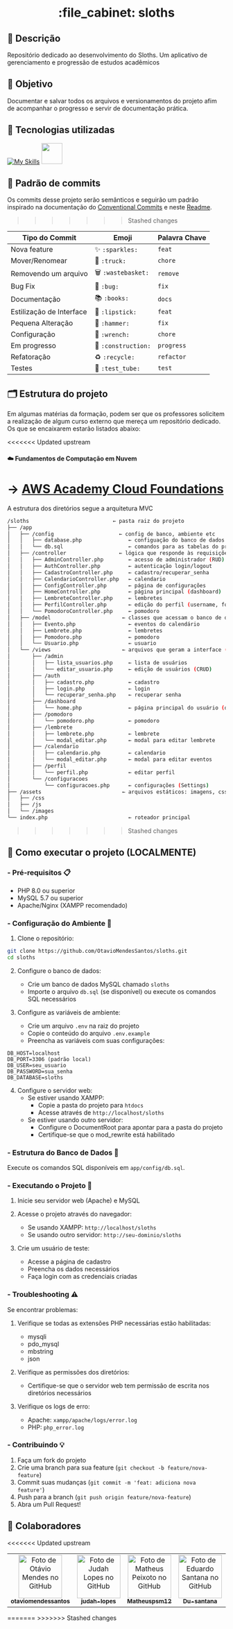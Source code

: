 <h1 align="center">:file_cabinet: sloths</h1>

## 📜 Descrição
Repositório dedicado ao desenvolvimento do Sloths. Um aplicativo de gerenciamento e progressão de estudos acadêmicos</a>

## :dart: Objetivo

Documentar e salvar todos os arquivos e versionamentos do projeto afim de acompanhar o progresso e servir de documentação prática.

## :wrench: Tecnologias utilizadas
<div>
   
   [![My Skills](https://skillicons.dev/icons?i=vscode,github,html,css,js,mysql,php)](https://skillicons.dev)  <img src="https://cdn.jsdelivr.net/gh/devicons/devicon@latest/icons/railway/railway-original.svg" width="48px;"/>
</div>

<!--## 📝 Documentação

<<<<<<< Updated upstream
A formação em ADS tem 2 anos de duração, sendo assim, 4 semestres. Logo, a estrutura dos diretórios será feita assim:
<div align="center">
 
   ![Captura de tela 2024-03-16 172506](https://github.com/judah-lopes/fac_senac-ads/assets/134812191/eeff1b46-ddcc-421c-8be2-c9759f9f072d)
   ###### Pasta principal > semestre > materias > atividades/aulas etc.
</div>


#### PADRÃO DE COMMITS
=======
A documentação será feita a partir de um documento WORD -->

## 📐 Padrão de commits

Os commits desse projeto serão semânticos e seguirão um padrão inspirado na documentação do <a href="https://www.conventionalcommits.org/pt-br/v1.0.0/">Conventional Commits</a> e neste <a href="https://github.com/iuricode/padroes-de-commits">Readme</a>.
>>>>>>> Stashed changes
<table>
  <thead>
    <tr>
      <th>Tipo do Commit</th>
      <th>Emoji</th>
      <th>Palavra Chave</th>
    </tr>
  </thead>
  <tbody>
    <tr>
      <td>Nova feature</td>
      <td>✨ <code>:sparkles:</code></td>
      <td><code>feat</code></td>
    </tr>
    <tr>
      <td>Mover/Renomear</td>
      <td>🚚 <code>:truck:</code></td>
      <td><code>chore</code></td>
    </tr>
    <tr>
      <td>Removendo um arquivo</td>
      <td>🗑️ <code>:wastebasket:</code></td>
      <td><code>remove</code></td>
    </tr>
    <tr>
      <td>Bug Fix</td>
      <td>🐛 <code>:bug:</code></td>
      <td><code>fix</code></td>
    </tr>
    <tr>
      <td>Documentação</td>
      <td>📚 <code>:books:</code></td>
      <td><code>docs</code></td>
    </tr>
    <tr>
      <td>Estilização de Interface</td>
      <td>💄 <code>:lipstick:</code></td>
      <td><code>feat</code></td>
    </tr>
    <tr>
      <td>Pequena Alteração</td>
      <td>🔨 <code>:hammer:</code></td>
      <td><code>fix</code></td>
    </tr>
    <tr>
      <td>Configuração</td>
      <td>🔧 <code>:wrench:</code></td>
      <td><code>chore</code></td>
    </tr>
    <tr>
      <td>Em progresso</td>
      <td>🚧 <code>:construction:</code></td>
      <td><code>progress</code></td>
    </tr>
    <tr>
      <td>Refatoração</td>
      <td>♻️ <code>:recycle:</code></td>
      <td><code>refactor</code></td>
    </tr>
    <tr>
      <td>Testes</td>
      <td>🧪 <code>:test_tube:</code></td>
      <td><code>test</code></td>
    </tr>
  </tbody>
</table>


## 🗂️ Estrutura do projeto
Em algumas matérias da formação, podem ser que os professores solicitem a realização de algum curso externo que mereça um repositório dedicado. 
Os que se encaixarem estarão listados abaixo:

<<<<<<< Updated upstream
#### ☁️ Fundamentos de Computação em Nuvem 
-> <a href="https://github.com/judah-lopes/aws_academy-cloud_foundations/tree/main">AWS Academy Cloud Foundations<a>
=======
A estrutura dos diretórios segue a arquitetura MVC

```bash
/sloths                           ← pasta raiz do projeto
├── /app
│   ├── /config                     ← config de banco, ambiente etc
│   │   ├── database.php               ← configuação do banco de dados
│   │   └── db.sql                     ← comandos para as tabelas do projeto
│   ├── /controller                 ← lógica que responde às requisições
│   │   ├── AdminController.php        ← acesso de administrador (RUD)
│   │   ├── AuthController.php         ← autenticação login/logout
│   │   ├── CadastroController.php     ← cadastro/recuperar_senha 
│   │   ├── CalendarioController.php   ← calendario
│   │   ├── ConfigController.php       ← página de configurações
│   │   ├── HomeController.php         ← página principal (dashboard)
│   │   ├── LembreteController.php     ← lembretes
│   │   ├── PerfilController.php       ← edição do perfil (username, foto etc.)
│   │   └── PomodoroController.php     ← pomodoro
│   ├── /model                       ← classes que acessam o banco de dados 
│   │   ├── Evento.php                 ← eventos do calendário
│   │   ├── Lembrete.php               ← lembretes 
│   │   ├── Pomodoro.php               ← pomodoro
│   │   └── Usuario.php                ← usuario    
│   └── /views                       ← arquivos que geram a interface (HTML + PHP)
│       ├── /admin
│       │   ├── lista_usuarios.php     ← lista de usuários
│       │   └── editar_usuario.php     ← edição de usuários (CRUD)
│       ├── /auth
│       │   ├── cadastro.php           ← cadastro
│       │   ├── login.php              ← login
│       │   └── recuperar_senha.php    ← recuperar senha
│       ├── /dashboard
│       │   └── home.php               ← página principal do usuário (dashboard)
│       ├── /pomodoro
│       │   └── pomodoro.php           ← pomodoro
│       ├── /lembrete
│       │   ├── lembrete.php           ← lembrete
│       │   └── modal_editar.php       ← modal para editar lembrete
│       ├── /calendario
│       │   ├── calendario.php         ← calendario
│       │   └── modal_editar.php       ← modal para editar eventos
│       ├── /perfil
│       │   └── perfil.php             ← editar perfil
│       └── /configuracoes
│           └── configuracoes.php      ← configurações (Settings)
├── /assets                          ← arquivos estáticos: imagens, css, js frontend
│   ├── /css
│   ├── /js
│   └── /images
└── index.php                          ← roteador principal
```
>>>>>>> Stashed changes

## 🤖 Como executar o projeto (LOCALMENTE)

### - Pré-requisitos 📋

- PHP 8.0 ou superior
- MySQL 5.7 ou superior
- Apache/Nginx (XAMPP recomendado)

### - Configuração do Ambiente 🧩 

1. Clone o repositório:

```bash
git clone https://github.com/OtavioMendesSantos/sloths.git
cd sloths
```

2. Configure o banco de dados:

   - Crie um banco de dados MySQL chamado `sloths`
   - Importe o arquivo `db.sql` (se disponível) ou execute os comandos SQL necessários

3. Configure as variáveis de ambiente:
   - Crie um arquivo `.env` na raiz do projeto
   - Copie o conteúdo do arquivo `.env.example`
   - Preencha as variáveis com suas configurações:

```env
DB_HOST=localhost
DB_PORT=3306 (padrão local)
DB_USER=seu_usuario
DB_PASSWORD=sua_senha
DB_DATABASE=sloths
```

4. Configure o servidor web:
   - Se estiver usando XAMPP:
     - Copie a pasta do projeto para `htdocs`
     - Acesse através de `http://localhost/sloths`
   - Se estiver usando outro servidor:
     - Configure o DocumentRoot para apontar para a pasta do projeto
     - Certifique-se que o mod_rewrite está habilitado

### - Estrutura do Banco de Dados 🎲
Execute os comandos SQL disponíveis em `app/config/db.sql`.

### - Executando o Projeto 🚀
1. Inicie seu servidor web (Apache) e MySQL
2. Acesse o projeto através do navegador:

   - Se usando XAMPP: `http://localhost/sloths`
   - Se usando outro servidor: `http://seu-dominio/sloths`

3. Crie um usuário de teste:
   - Acesse a página de cadastro
   - Preencha os dados necessários
   - Faça login com as credenciais criadas

<!-- ### - Estrutura de Diretórios

O projeto segue o padrão MVC com a seguinte estrutura:

```
/sloths
├── /app
│   ├── /config
│   ├── /controller
│   ├── /model
│   └── /views
├── /assets
└── index.php
``` -->

### - Troubleshooting ⚠️

Se encontrar problemas:

1. Verifique se todas as extensões PHP necessárias estão habilitadas:

   - mysqli
   - pdo_mysql
   - mbstring
   - json

2. Verifique as permissões dos diretórios:

   - Certifique-se que o servidor web tem permissão de escrita nos diretórios necessários

3. Verifique os logs de erro:
   - Apache: `xampp/apache/logs/error.log`
   - PHP: `php_error.log`

### - Contribuindo 💡

1. Faça um fork do projeto
2. Crie uma branch para sua feature (`git checkout -b feature/nova-feature`)
3. Commit suas mudanças (`git commit -m 'feat: adiciona nova feature'`)
4. Push para a branch (`git push origin feature/nova-feature`)
5. Abra um Pull Request!

## :handshake: Colaboradores

<table>
  <tr>
    <td align="center">
      <a href="https://github.com/otaviomendessantos">
        <img src="https://avatars.githubusercontent.com/u/134812191?s=400&u=00a571215f2ea321a8738af235cea655e1e36ec6&v=4" width="100px;" alt="Foto de Otávio Mendes no GitHub"/><br>
        <sub>
          <b>otaviomendessantos</b>
        </sub>
      </a>
    </td>
    <td align="center">
      <a href="https://github.com/judah-lopes">
        <img src="https://avatars.githubusercontent.com/u/134812191?s=400&u=00a571215f2ea321a8738af235cea655e1e36ec6&v=4" width="100px;" alt="Foto de Judah Lopes no GitHub"/><br>
        <sub>
          <b>judah-lopes</b>
        </sub>
      </a>
    </td>
    <td align="center">
      <a href="https://github.com/Matheuspsm12">
        <img src="https://avatars.githubusercontent.com/u/134812191?s=400&u=00a571215f2ea321a8738af235cea655e1e36ec6&v=4" width="100px;" alt="Foto de Matheus Peixoto no GitHub"/><br>
        <sub>
          <b>Matheuspsm12</b>
        </sub>
      </a>
    </td>
    <td align="center">
      <a href="https://github.com/Du-santana">
        <img src="https://avatars.githubusercontent.com/u/134812191?s=400&u=00a571215f2ea321a8738af235cea655e1e36ec6&v=4" width="100px;" alt="Foto de Eduardo Santana no GitHub"/><br>
        <sub>
          <b>Du-santana</b>
        </sub>
      </a>
    </td>
    <td align="center">
      <a href="https://github.com/heriston">
        <img src="https://avatars.githubusercontent.com/u/134812191?s=400&u=00a571215f2ea321a8738af235cea655e1e36ec6&v=4" width="100px;" alt="Foto de Heriston Davi no GitHub"/><br>
        <sub>
          <b>Heriston</b>
        </sub>
      </a>
    </td>
    <td align="center">
      <a href="https://github.com/Lucas">
        <img src="https://avatars.githubusercontent.com/u/134812191?s=400&u=00a571215f2ea321a8738af235cea655e1e36ec6&v=4" width="100px;" alt="Foto de Lucas Santos no GitHub"/><br>
        <sub>
          <b>Lucas</b>
        </sub>
      </a>
    </td>
  </tr>
<<<<<<< Updated upstream
</table>
=======
</table>
>>>>>>> Stashed changes
